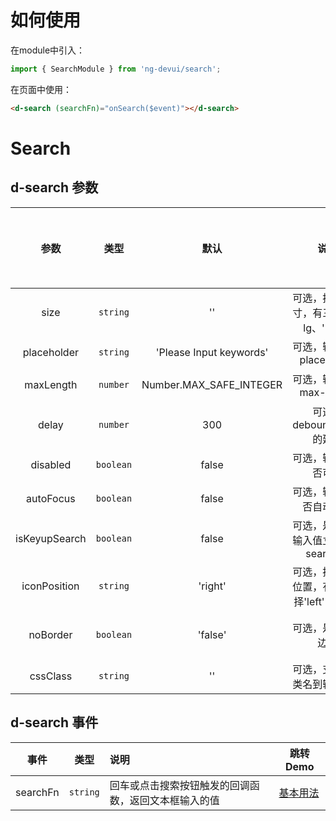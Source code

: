 # 如何使用
在module中引入：
```ts
import { SearchModule } from 'ng-devui/search';
```

在页面中使用：
```html
<d-search (searchFn)="onSearch($event)"></d-search>
```
# Search

## d-search 参数

|     参数      |   类型    |          默认           | 说明                                    | 跳转 Demo                                             |全局配置项| 
| :----------------: | :-----------: | :-------: | :---------------------: | :-------------------------------------- | ----------------------------------------------------- |
|     size      | `string`  |           ''            | 可选，搜索框尺寸，有三种选择 lg、''、sm | [基本用法](demo#basic-usage)           |
|  placeholder  | `string`  | 'Please Input keywords' | 可选，输入框的 placeholder              |
|   maxLength   | `number`  | Number.MAX_SAFE_INTEGER | 可选，输入框的 max-length               | [双向绑定](demo#bidirectional-binding) |
|     delay     | `number`  |           300           | 可选，debounceTime 的延迟               |
|   disabled    | `boolean` |          false          | 可选，输入框是否可用                    | [基本用法](demo#basic-usage)
|   autoFocus    | `boolean` |          false          | 可选，输入框是否自动对焦               | [自动对焦](demo#auto-focus)       |
| isKeyupSearch | `boolean` |          false          | 可选，是否支持输入值立即出发 searchFn   | [基本用法](demo#basic-usage)           |
| iconPosition  | `string` |          'right'          | 可选，搜索图标位置，有两种选择'left' / 'right'| [搜索图标左置](demo#icon-left) |
| noBorder  | `boolean` |          'false'          | 可选，是否显示边框 | [搜索图标左置](demo#icon-left) |
|   cssClass    | `string`  |           ''            | 可选，支持传入类名到输入框上            |                                                          |

## d-search 事件

|   事件   |   类型   | 说明                                                 | 跳转 Demo                                   |
| :------: | :------: | :--------------------------------------------------- | ------------------------------------------- |
| searchFn | `string` | 回车或点击搜索按钮触发的回调函数，返回文本框输入的值 | [基本用法](demo#basic-usage) |
